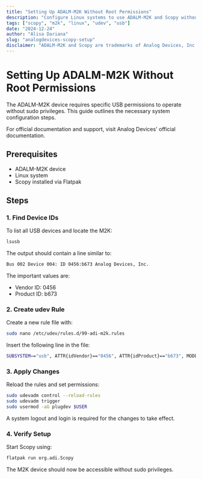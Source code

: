 ```yaml
---
title: "Setting Up ADALM-M2K Without Root Permissions"
description: "Configure Linux systems to use ADALM-M2K and Scopy without sudo privileges"
tags: ["scopy", "m2k", "linux", "udev", "usb"]
date: "2024-12-24"
author: "Alisa Dariana"
slug: "analogdevices-scopy-setup"
disclaimer: "ADALM-M2K and Scopy are trademarks of Analog Devices, Inc. This tutorial is user-contributed content and is not affiliated with Analog Devices."
---
```


# Setting Up ADALM-M2K Without Root Permissions

The ADALM-M2K device requires specific USB permissions to operate without sudo privileges. This guide outlines the necessary system configuration steps.

For official documentation and support, visit Analog Devices' official documentation.

## Prerequisites

- ADALM-M2K device
- Linux system
- Scopy installed via Flatpak

## Steps

### 1. Find Device IDs

To list all USB devices and locate the M2K:

```bash
lsusb
```

The output should contain a line similar to:

```bash
Bus 002 Device 004: ID 0456:b673 Analog Devices, Inc.
```

The important values are:

- Vendor ID: 0456
- Product ID: b673

### 2. Create udev Rule

Create a new rule file with:

```bash
sudo nano /etc/udev/rules.d/99-adi-m2k.rules
```

Insert the following line in the file:

```bash
SUBSYSTEM=="usb", ATTR{idVendor}=="0456", ATTR{idProduct}=="b673", MODE="0666", GROUP="plugdev"
```

### 3. Apply Changes

Reload the rules and set permissions:

```bash
sudo udevadm control --reload-rules
sudo udevadm trigger
sudo usermod -aG plugdev $USER
```

A system logout and login is required for the changes to take effect.

### 4. Verify Setup

Start Scopy using:

```bash
flatpak run org.adi.Scopy
```

The M2K device should now be accessible without sudo privileges.
